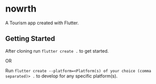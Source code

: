 # nowrth
A Tourism app created with Flutter.

## Getting Started

After cloning run ```flutter create .``` to get started.

OR

Run ```flutter create --platform=<Platform(s) of your choice (comma separated)> .``` to develop for any specific platform(s).